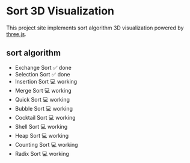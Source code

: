 # Sort 3D Visualization

This project site implements sort algorithm 3D visualization powered by [three.js][three.js].

## sort algorithm

- Exchange Sort :white_check_mark: done
- Selection Sort :white_check_mark: done
- Insertion Sort :computer: working
- Merge Sort :computer: working
- Quick Sort :computer: working
- Bubble Sort :computer: working
- Cocktail Sort :computer: working
- Shell Sort :computer: working
- Heap Sort :computer: working
- Counting Sort :computer: working
- Radix Sort :computer: working

[three.js]:threejs.org
